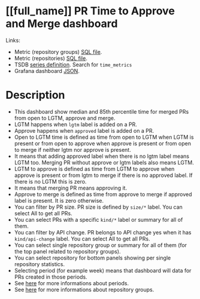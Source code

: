<h1 id="kubernetes-dashboard">[[full_name]] PR Time to Approve and Merge dashboard</h1>
<p>Links:</p>
<ul>
<li>Metric (repository groups) <a href="https://github.com/cncf/devstats/blob/master/metrics/kubernetes/time_metrics.sql" target="_blank">SQL file</a>.</li>
<li>Metric (repositories) <a href="https://github.com/cncf/devstats/blob/master/metrics/kubernetes/time_metrics_repos.sql" target="_blank">SQL file</a>.</li>
<li>TSDB <a href="https://github.com/cncf/devstats/blob/master/metrics/kubernetes/metrics.yaml" target="_blank">series definition</a>. Search for <code>time_metrics</code></li>
<li>Grafana dashboard <a href="https://github.com/cncf/devstats/blob/master/grafana/dashboards/kubernetes/pr-time-to-approve-and-merge.json" target="_blank">JSON</a>.</li>
</ul>
<h1 id="description">Description</h1>
<ul>
<li>This dashboard show median and 85th percentile time for merged PRs from open to LGTM, approve and merge.</li>
<li>LGTM happens when <code>lgtm</code> label is added on a PR.</li>
<li>Approve happens when <code>approved</code> label is added on a PR.</li>
<li>Open to LGTM time is defined as time from open to LGTM when LGTM is present or from open to approve when approve is present or from open to merge if neither lgtm nor approve is present.</li>
<li>It means that adding approved label when there is no lgtm label means LGTM too. Merging PR without approve or lgtm labels also means LGTM.</li>
<li>LGTM to approve is defined as time from LGTM to approve when approve is present or from lgtm to merge if there is no approved label. If there is no LGTM this is zero.</li>
<li>It means that merging PR means approving it.</li>
<li>Approve to merge is defined as time from approve to merge if approved label is present. It is zero otherwise.</li>
<li>You can filter by PR size. PR size is defined by <code>size/*</code> label. You can select All to get all PRs.</li>
<li>You can select PRs with a specific <code>kind/*</code> label or summary for all of them.</li>
<li>You can filter by API change. PR belongs to API change yes when it has <code>kind/api-change</code> label. You can select All to get all PRs.</li>
<li>You can select single repository group or summary for all of them (for the top panel related to repository groups).</li>
<li>You can select repository for bottom panels showing per single repository statistics.</li>
<li>Selecting period (for example week) means that dashboard will data for PRs created in those periods.</li>
<li>See <a href="https://github.com/cncf/devstats/blob/master/docs/periods.md" target="_blank">here</a> for more informations about periods.</li>
<li>See <a href="https://github.com/cncf/devstats/blob/master/docs/repository_groups.md" target="_blank">here</a> for more informations about repository groups.</li>
</ul>
